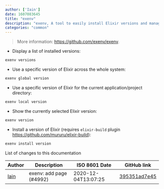 ```yaml
---
author: ['Iain']
date: 1607083645
title: "exenv"
description: "exenv, A tool to easily install Elixir versions and manage application environments."
categories: "common"
---
```

> More information: <https://github.com/exenv/exenv>.

- Display a list of installed versions:

```bash
exenv versions
```

- Use a specific version of Elixir across the whole system:

```bash
exenv global version
```

- Use a specific version of Elixir for the current application/project directory:

```bash
exenv local version
```

- Show the currently selected Elixir version:

```bash
exenv version
```

- Install a version of Elixir (requires `elixir-build` plugin <https://github.com/mururu/elixir-build>):

```bash
exenv install version
```
List of changes to this documentation


Author | Description | ISO 8601 Date | GitHub link
------|-----|-----|-----
[Iain](mailto:irwalker@users.noreply.github.com) | exenv: add page (#4992) | 2020-12-04T13:07:25 | [395351ad7e45](https://github.com/tldr-pages/tldr/commit/395351ad7e455ddc1550f8f62503513c117db0bc)

